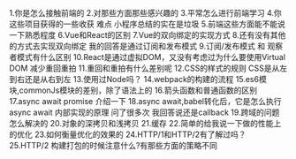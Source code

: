 1.你是怎么接触前端的
2.对那些方面那些感兴趣的
3.平常怎么进行前端学习
4.你这些项目获得的一些收获 难点
小程序总结的实在是垃圾
5.前端这些方面能不能说一下熟悉程度 
6.Vue和React的区别 
7.Vue的双向绑定的实现方式 
8.还有没有其他的方式去实现双向绑定
我的回答是通过订阅和发布模式
9.订阅/发布模式 和 观察者模式有什么区别
10.React是通过虚拟DOM，又没有考虑过为什么要使用Virtual DOM 
减少重回重拍 
11.重回和重拍有什么差别呢
12.CSS的样式的规则 CSS是从左到右还是从右到左
13.使用过Node吗？
14.webpack的构建的流程
15.es6模块,commonJs模块的差别，除了语法上的
16.箭头函数和普通函数的区别
17.async await promise 介绍一下
18.async await,babel转化后，它是怎么执行async await  内部实现的原理  问了很多次
我回答说还是callback 
19.跨域的问题 怎么解决的
20.对象的深拷贝和浅拷贝
21.缓存
22.简单的给我说一下做的性能上的优化
23.如何衡量优化的效果的
24.HTTP/1和HTTP/2有了解过吗？ 
25.HTTP/2 构建打包的时候注意什么?有那些方面的策略不同


